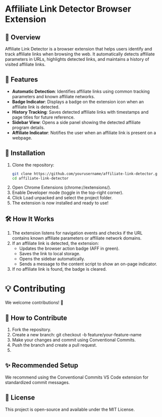 # Affiliate Link Detector Browser Extension  

## 📌 Overview  
Affiliate Link Detector is a browser extension that helps users identify and track affiliate links when browsing the web. It automatically detects affiliate parameters in URLs, highlights detected links, and maintains a history of visited affiliate links.  

## 🚀 Features  
- **Automatic Detection**: Identifies affiliate links using common tracking parameters and known affiliate networks.  
- **Badge Indicator**: Displays a badge on the extension icon when an affiliate link is detected.  
- **History Tracking**: Saves detected affiliate links with timestamps and page titles for future reference.  
- **Sidebar View**: Opens a side panel showing the detected affiliate program details.  
- **Affiliate Indicator**: Notifies the user when an affiliate link is present on a webpage.  

## 🔧 Installation  
1. Clone the repository:  
   ```sh
   git clone https://github.com/yourusername/affiliate-link-detector.git
   cd affiliate-link-detector
2. Open Chrome Extensions (chrome://extensions/).
3. Enable Developer mode (toggle in the top-right corner).
4. Click Load unpacked and select the project folder.
5. The extension is now installed and ready to use!

## 🛠️ How It Works
1. The extension listens for navigation events and checks if the URL contains known affiliate parameters or affiliate network domains.
2. If an affiliate link is detected, the extension:
    - Updates the browser action badge (AFF in green).
    - Saves the link to local storage.
    - Opens the sidebar automatically.
    - Sends a message to the content script to show an on-page indicator.
3. If no affiliate link is found, the badge is cleared.

# 💡 Contributing
We welcome contributions! 🎉

## 🔹 How to Contribute
1. Fork the repository.
2. Create a new branch:
   git checkout -b feature/your-feature-name
3. Make your changes and commit using Conventional Commits.
4. Push the branch and create a pull request.
5. 
## ✨ Recommended Setup
We recommend using the Conventional Commits VS Code extension for standardized commit messages.

## 📜 License
This project is open-source and available under the MIT License.
